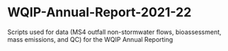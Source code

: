 # WQIP-Annual-Report-2021-22
Scripts used for data (MS4 outfall non-stormwater flows, bioassessment, mass emissions, and QC) for the WQIP Annual Reporting 
